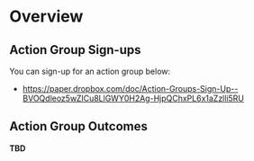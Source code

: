 # Overview

## Action Group Sign-ups

You can sign-up for an action group below:
- https://paper.dropbox.com/doc/Action-Groups-Sign-Up--BVOQdleoz5wZICu8LlGWY0H2Ag-HjpQChxPL6x1aZzlli5RU


## Action Group Outcomes

**TBD**
